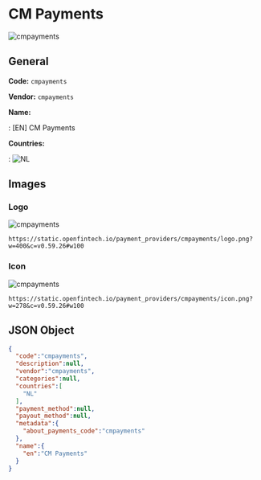 
# CM Payments 
![cmpayments](https://static.openfintech.io/payment_providers/cmpayments/logo.png?w=400&c=v0.59.26#w100)  

## General 
 
**Code:** `cmpayments` 
 
**Vendor:** `cmpayments` 
 
**Name:** 
 
:	[EN] CM Payments 
 
 
**Countries:** 
 
:	![NL](https://cdnjs.cloudflare.com/ajax/libs/flag-icon-css/3.3.0/flags/4x3/nl.svg#w24)  

## Images 

### Logo 
 
![cmpayments](https://static.openfintech.io/payment_providers/cmpayments/logo.png?w=400&c=v0.59.26#w100)  

```
https://static.openfintech.io/payment_providers/cmpayments/logo.png?w=400&c=v0.59.26#w100
```  

### Icon 
 
![cmpayments](https://static.openfintech.io/payment_providers/cmpayments/icon.png?w=278&c=v0.59.26#w100)  

```
https://static.openfintech.io/payment_providers/cmpayments/icon.png?w=278&c=v0.59.26#w100
```  

## JSON Object 

```json
{
  "code":"cmpayments",
  "description":null,
  "vendor":"cmpayments",
  "categories":null,
  "countries":[
    "NL"
  ],
  "payment_method":null,
  "payout_method":null,
  "metadata":{
    "about_payments_code":"cmpayments"
  },
  "name":{
    "en":"CM Payments"
  }
}
```  
